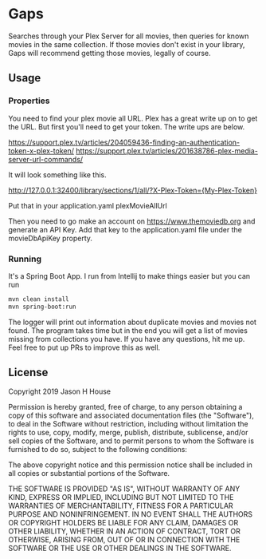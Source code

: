 
# Gaps
Searches through your Plex Server for all movies, then queries for known movies in the same collection. If those movies don't exist in your library, Gaps will recommend getting those movies, legally of course.

## Usage
### Properties
You need to find your plex movie all URL. Plex has a great write up on to get the URL. But first you'll need to get your token. The write ups are below.

https://support.plex.tv/articles/204059436-finding-an-authentication-token-x-plex-token/
https://support.plex.tv/articles/201638786-plex-media-server-url-commands/

It will look something like this.

http://127.0.0.1:32400/library/sections/1/all/?X-Plex-Token={My-Plex-Token}

Put that in your application.yaml plexMovieAllUrl

Then you need to go make an account on https://www.themoviedb.org and generate an API Key. Add that key to the application.yaml file under the movieDbApiKey property.

### Running
It's a Spring Boot App. I run from Intellij to make things easier but you can run
```bash
mvn clean install
mvn spring-boot:run
```
The logger will print out information about duplicate movies and movies not found. The program takes time but in the end you will get a list of movies missing from collections you have. If you have any questions, hit me up. Feel free to put up PRs to improve this as well.

## License
Copyright 2019 Jason H House

Permission is hereby granted, free of charge, to any person obtaining a copy of this software and associated documentation files (the "Software"), to deal in the Software without restriction, including without limitation the rights to use, copy, modify, merge, publish, distribute, sublicense, and/or sell copies of the Software, and to permit persons to whom the Software is furnished to do so, subject to the following conditions:

The above copyright notice and this permission notice shall be included in all copies or substantial portions of the Software.

THE SOFTWARE IS PROVIDED "AS IS", WITHOUT WARRANTY OF ANY KIND, EXPRESS OR IMPLIED, INCLUDING BUT NOT LIMITED TO THE WARRANTIES OF MERCHANTABILITY, FITNESS FOR A PARTICULAR PURPOSE AND NONINFRINGEMENT. IN NO EVENT SHALL THE AUTHORS OR COPYRIGHT HOLDERS BE LIABLE FOR ANY CLAIM, DAMAGES OR OTHER LIABILITY, WHETHER IN AN ACTION OF CONTRACT, TORT OR OTHERWISE, ARISING FROM, OUT OF OR IN CONNECTION WITH THE SOFTWARE OR THE USE OR OTHER DEALINGS IN THE SOFTWARE.

